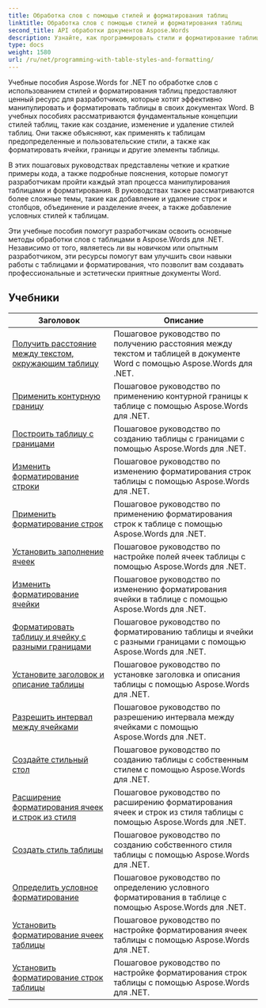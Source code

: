 ```yaml
---
title: Обработка слов с помощью стилей и форматирования таблиц
linktitle: Обработка слов с помощью стилей и форматирования таблиц
second_title: API обработки документов Aspose.Words
description: Узнайте, как программировать стили и форматирование таблиц в Aspose.Words для .NET. Узнайте, как применять предопределенные стили, настраивать форматирование ячеек, границы и многое другое с помощью пошаговых руководств и примеров кода на C#.
type: docs
weight: 1580
url: /ru/net/programming-with-table-styles-and-formatting/
---
```

Учебные пособия Aspose.Words for .NET по обработке слов с использованием стилей и форматирования таблиц предоставляют ценный ресурс для разработчиков, которые хотят эффективно манипулировать и форматировать таблицы в своих документах Word. В учебных пособиях рассматриваются фундаментальные концепции стилей таблиц, такие как создание, изменение и удаление стилей таблиц. Они также объясняют, как применять к таблицам предопределенные и пользовательские стили, а также как форматировать ячейки, границы и другие элементы таблицы.

В этих пошаговых руководствах представлены четкие и краткие примеры кода, а также подробные пояснения, которые помогут разработчикам пройти каждый этап процесса манипулирования таблицами и форматирования. В руководствах также рассматриваются более сложные темы, такие как добавление и удаление строк и столбцов, объединение и разделение ячеек, а также добавление условных стилей к таблицам.

Эти учебные пособия помогут разработчикам освоить основные методы обработки слов с таблицами в Aspose.Words для .NET. Независимо от того, являетесь ли вы новичком или опытным разработчиком, эти ресурсы помогут вам улучшить свои навыки работы с таблицами и форматирования, что позволит вам создавать профессиональные и эстетически приятные документы Word.

 ## Учебники
| Заголовок | Описание |
| --- | --- |
| [Получить расстояние между текстом, окружающим таблицу](./get-distance-between-table-surrounding-text/) | Пошаговое руководство по получению расстояния между текстом и таблицей в документе Word с помощью Aspose.Words для .NET. |
| [Применить контурную границу](./apply-outline-border/) | Пошаговое руководство по применению контурной границы к таблице с помощью Aspose.Words для .NET. |
| [Построить таблицу с границами](./build-table-with-borders/) | Пошаговое руководство по созданию таблицы с границами с помощью Aspose.Words для .NET. |
| [Изменить форматирование строки](./modify-row-formatting/) | Пошаговое руководство по изменению форматирования строк таблицы с помощью Aspose.Words для .NET. |
| [Применить форматирование строк](./apply-row-formatting/) | Пошаговое руководство по применению форматирования строк к таблице с помощью Aspose.Words для .NET. |
| [Установить заполнение ячеек](./set-cell-padding/) | Пошаговое руководство по настройке полей ячеек таблицы с помощью Aspose.Words для .NET. |
| [Изменить форматирование ячейки](./modify-cell-formatting/) | Пошаговое руководство по изменению форматирования ячейки в таблице с помощью Aspose.Words для .NET. |
| [Форматировать таблицу и ячейку с разными границами](./format-table-and-cell-with-different-borders/) | Пошаговое руководство по форматированию таблицы и ячейки с разными границами с помощью Aspose.Words для .NET. |
| [Установите заголовок и описание таблицы](./set-table-title-and-description/) | Пошаговое руководство по установке заголовка и описания таблицы с помощью Aspose.Words для .NET. |
| [Разрешить интервал между ячейками](./allow-cell-spacing/) | Пошаговое руководство по разрешению интервала между ячейками с помощью Aspose.Words для .NET. |
| [Создайте стильный стол](./build-table-with-style/) | Пошаговое руководство по созданию таблицы с собственным стилем с помощью Aspose.Words для .NET. |
| [Расширение форматирования ячеек и строк из стиля](./expand-formatting-on-cells-and-row-from-style/) | Пошаговое руководство по расширению форматирования ячеек и строк из стиля таблицы с помощью Aspose.Words для .NET. |
| [Создать стиль таблицы](./create-table-style/) | Пошаговое руководство по созданию собственного стиля таблицы с помощью Aspose.Words для .NET. |
| [Определить условное форматирование](./define-conditional-formatting/) | Пошаговое руководство по определению условного форматирования в таблице с помощью Aspose.Words для .NET. |
| [Установить форматирование ячеек таблицы](./set-table-cell-formatting/) | Пошаговое руководство по настройке форматирования ячеек таблицы с помощью Aspose.Words для .NET. |
| [Установить форматирование строк таблицы](./set-table-row-formatting/) | Пошаговое руководство по настройке форматирования строк таблицы с помощью Aspose.Words для .NET. |